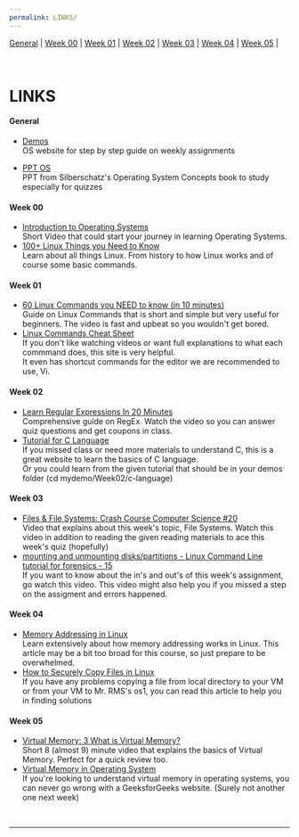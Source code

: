 ```yaml
---
permalink: LINKS/
---
```


[General](#general) | [Week 00](#week-00) | [Week 01](#week-01) | [Week 02](#week-02) | [Week 03](#week-03) | [Week 04](#week-04) | [Week 05](#week-05) |

<br>

# LINKS

#### General

* [Demos](https://demos.vlsm.org/)
<br> OS website for step by step guide on weekly assignments

* [PPT OS](https://codex.cs.yale.edu/avi/os-book/OS10/slide-dir/)
<br>PPT from Silberschatz's Operating System Concepts book to study especially for quizzes

#### Week 00

* [Introduction to Operating Systems](https://www.youtube.com/watch?v=vBURTt97EkA)
<br>Short Video that could start your journey in learning Operating Systems.
* [100+ Linux Things you Need to Know](https://www.youtube.com/watch?v=LKCVKw9CzFo)
<br>Learn about all things Linux. From history to how Linux works and of course some basic commands.

#### Week 01
* [60 Linux Commands you NEED to know (in 10 minutes)](https://www.youtube.com/watch?v=gd7BXuUQ91w)
<br>Guide on Linux Commands that is short and simple but very useful for beginners. The video is fast and upbeat so you wouldn't get bored.
* [Linux Commands Cheat Sheet](https://www.geeksforgeeks.org/linux-commands-cheat-sheet/)
<br>If you don't like watching videos or want full explanations to what each commmand does, this site is very helpful.
<br>It even has shortcut commands for the editor we are recommended to use, Vi.

#### Week 02
* [Learn Regular Expressions In 20 Minutes](https://www.youtube.com/watch?v=rhzKDrUiJVk)
<br>Comprehensive guide on RegEx. Watch the video so you can answer quiz questions and get coupons in class. 
* [Tutorial for C Language](https://www.w3schools.com/c/)
<br>If you missed class or need more materials to understand C, this is a great website to learn the basics of C language.
<br>Or you could learn from the given tutorial that should be in your demos folder (cd mydemo/Week02/c-language)

#### Week 03
* [Files & File Systems: Crash Course Computer Science #20](https://www.youtube.com/watch?v=KN8YgJnShPM)
<br>Video that explains about this week's topic, File Systems. Watch this video in addition to reading the given reading materials to ace this week's quiz (hopefully)
* [mounting and unmounting disks/partitions - Linux Command Line tutorial for forensics - 15](https://www.youtube.com/watch?v=F-a_BBAGfkE)
<br>If you want to know about the in's and out's of this week's assignment, go watch this video. This video might also help you if you missed a step on the assigment and errors happened.

#### Week 04
* [Memory Addressing in Linux](https://notes.shichao.io/utlk/ch2/#handling-the-hardware-cache-and-the-tlb)
<br>Learn extensively about how memory addressing works in Linux. This article may be a bit too broad for this course, so just prepare to be overwhelmed.
* [How to Securely Copy Files in Linux](https://www.geeksforgeeks.org/scp-command-in-linux-with-examples/)
<br>If you have any problems copying a file from local directory to your VM or from your VM to Mr. RMS's os1, you can read this article to help you in finding solutions

#### Week 05
* [Virtual Memory: 3 What is Virtual Memory?](https://www.youtube.com/watch?v=qlH4-oHnBb8)
<br>Short 8 (almost 9) minute video that explains the basics of Virtual Memory. Perfect for a quick review too.
* [Virtual Memory in Operating System](https://www.geeksforgeeks.org/virtual-memory-in-operating-system/)
<br>If you're looking to understand virtual memory in operating systems, you can never go wrong with a GeeksforGeeks website. (Surely not another one next week)


<br>
<hr>
